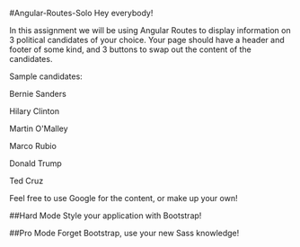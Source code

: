 #Angular-Routes-Solo
Hey everybody!

In this assignment we will be using Angular Routes to display information on 3 political candidates of your choice. Your page should have a header and footer of some kind, and 3 buttons to swap out the content of the candidates. 



Sample candidates:

Bernie Sanders

Hilary Clinton

Martin O'Malley

Marco Rubio

Donald Trump

Ted Cruz



Feel free to use Google for the content, or make up your own!


##Hard Mode
Style your application with Bootstrap!

##Pro Mode
Forget Bootstrap, use your new Sass knowledge!
